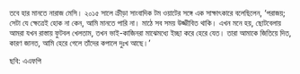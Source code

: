 তবে হার মানতে নারাজ মেসি। ২০১৫ সালে ক্রীড়া সাংবাদিক টম ওয়াটের সঙ্গে এক সাক্ষাৎকারে বলেছিলেন, ‘পরাজয়; সেটা যে ক্ষেত্রেই হোক না কেন, আমি মানতে পারি না। মাঠে সব সময় উজ্জীবিত থাকি। এখন মনে হয়, ছোটবেলায় আমরা যখন রাস্তায় ফুটবল খেলতাম, তখন ভাই-কাজিনরা মাঝেমধ্যে ইচ্ছা করে হেরে যেত। তারা আমাকে জিতিয়ে দিত, কারণ জানত, আমি হেরে গেলে তাঁদের কপালে দুঃখ আছে।’

ছবি: এএফপি
